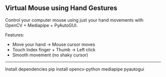 Virtual Mouse using Hand Gestures  
---
Control your computer mouse using just your hand movements with OpenCV + Mediapipe + PyAutoGUI.  

Features:  
- Move your hand → Mouse cursor moves  
- Touch Index finger + Thumb → Left click  
- Smooth movement (no shaky cursor)  
---
Install dependencies
pip install opencv-python mediapipe pyautogui

